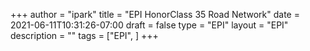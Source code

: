 +++
author = "ipark"
title = "EPI HonorClass 35 Road Network"
date =  2021-06-11T10:31:26-07:00
draft =  false
type = "EPI"
layout = "EPI"
description = ""
tags = ["EPI", 
]
+++

